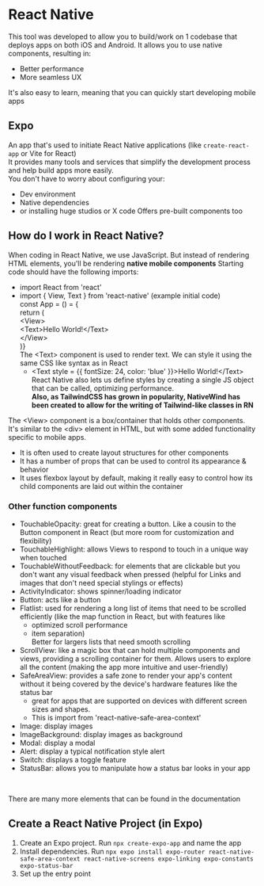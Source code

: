 # React Native
This tool was developed to allow you to build/work on 1 codebase that deploys apps on both iOS and Android.
It allows you to use native components, resulting in:
- Better performance
- More seamless UX

It's also easy to learn, meaning that you can quickly start developing mobile apps

## Expo
An app that's used to initiate React Native applications (like `create-react-app` or Vite for React) <br />
It provides many tools and services that simplify the development process and help build apps more easily. <br />
You don't have to worry about configuring your: 
- Dev environment
- Native dependencies
- or installing huge studios or X code
Offers pre-built components too

## How do I work in React Native?
When coding in React Native, we use JavaScript. But instead of rendering HTML elements, you'll be rendering **native mobile components**
Starting code should have the following imports:
- import React from 'react'
- import { View, Text } from 'react-native'
(example initial code)<br />
    const App = () = {<br />
      return (<br />
        \<View><br />
          \<Text>Hello World!\</Text><br />
        \</View><br />
      )}<br />
The \<Text> component is used to render text. We can style it using the same CSS like syntax as in React
  - <Text style = {{ fontSize: 24, color: 'blue' }}>Hello World!\</Text> <br />
  React Native also lets us define styles by creating a single JS object that can be called, optimizing performance.<br />
  **Also, as TailwindCSS has grown in popularity, NativeWind has been created to allow for the writing of Tailwind-like classes in RN<br />**

The \<View> component is a box/container that holds other components.<br />
It's similar to the \<div> element in HTML, but with some added functionality specific to mobile apps.<br />
  - It is often used to create layout structures for other components
  - It has a number of props that can be used to control its appearance & behavior
  - It uses flexbox layout by default, making it really easy to control how its child components are laid out within the container

### Other function components
- TouchableOpacity: great for creating a button. Like a cousin to the Button component in React (but more room for customization and flexibility)
- TouchableHighlight: allows Views to respond to touch in a unique way when touched
- TouchableWithoutFeedback: for elements that are clickable but you don't want any visual feedback when pressed (helpful for Links and images that don't need special stylings or effects)
- ActivityIndicator: shows spinner/loading indicator
- Button: acts like a button
- Flatlist: used for rendering a long list of items that need to be scrolled efficiently (like the map function in React, but with features like
    - optimized scroll performance
    - item separation)
  <br />Better for largers lists that need smooth scrolling
- ScrollView: like a magic box that can hold multiple components and views, providing a scrolling container for them. Allows users to explore all the content (making the app more intuitive and user-friendly)
- SafeAreaView: provides a safe zone to render your app's content without it being covered by the device's hardware features like the status bar
    - great for apps that are supported on devices with different screen sizes and shapes.
    - This is import from 'react-native-safe-area-context'
- Image: display images
- ImageBackground: display images as background
- Modal: display a modal
- Alert: display a typical notification style alert
- Switch: displays a toggle feature
- StatusBar: allows you to manipulate how a status bar looks in your app
<br />

There are many more elements that can be found in the documentation

## Create a React Native Project (in Expo)
1. Create an Expo project. Run `npx create-expo-app` and name the app
2. Install dependencies. Run `npx expo install expo-router react-native-safe-area-context react-native-screens expo-linking expo-constants expo-status-bar`
3. Set up the entry point

  

